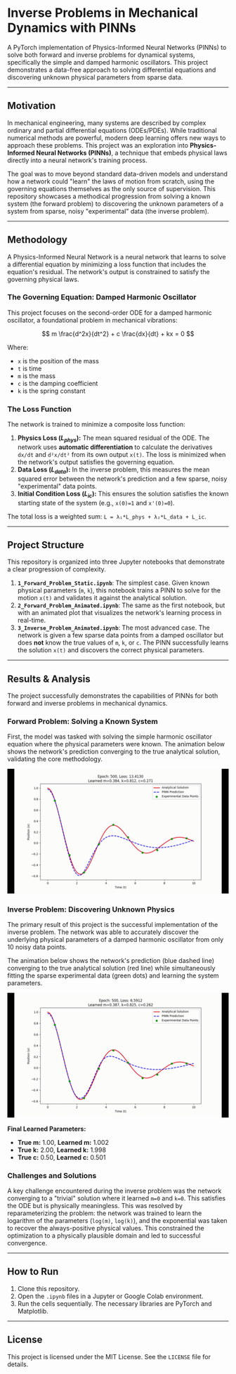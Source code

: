# Inverse Problems in Mechanical Dynamics with PINNs

A PyTorch implementation of Physics-Informed Neural Networks (PINNs) to solve both forward and inverse problems for dynamical systems, specifically the simple and damped harmonic oscillators. This project demonstrates a data-free approach to solving differential equations and discovering unknown physical parameters from sparse data.

---

## Motivation

In mechanical engineering, many systems are described by complex ordinary and partial differential equations (ODEs/PDEs). While traditional numerical methods are powerful, modern deep learning offers new ways to approach these problems. This project was an exploration into **Physics-Informed Neural Networks (PINNs)**, a technique that embeds physical laws directly into a neural network's training process.

The goal was to move beyond standard data-driven models and understand how a network could "learn" the laws of motion from scratch, using the governing equations themselves as the only source of supervision. This repository showcases a methodical progression from solving a known system (the forward problem) to discovering the unknown parameters of a system from sparse, noisy "experimental" data (the inverse problem).

---

## Methodology

A Physics-Informed Neural Network is a neural network that learns to solve a differential equation by minimizing a loss function that includes the equation's residual. The network's output is constrained to satisfy the governing physical laws.

### The Governing Equation: Damped Harmonic Oscillator

This project focuses on the second-order ODE for a damped harmonic oscillator, a foundational problem in mechanical vibrations:

$$ m \frac{d^2x}{dt^2} + c \frac{dx}{dt} + kx = 0 $$

Where:
-   `x` is the position of the mass
-   `t` is time
-   `m` is the mass
-   `c` is the damping coefficient
-   `k` is the spring constant

### The Loss Function

The network is trained to minimize a composite loss function:

1.  **Physics Loss ($L_{phys}$):** The mean squared residual of the ODE. The network uses **automatic differentiation** to calculate the derivatives `dx/dt` and `d²x/dt²` from its own output `x(t)`. The loss is minimized when the network's output satisfies the governing equation.
2.  **Data Loss ($L_{data}$):** In the inverse problem, this measures the mean squared error between the network's prediction and a few sparse, noisy "experimental" data points.
3.  **Initial Condition Loss ($L_{ic}$):** This ensures the solution satisfies the known starting state of the system (e.g., `x(0)=1` and `x'(0)=0`).

The total loss is a weighted sum: `L = λ₁*L_phys + λ₂*L_data + L_ic`.

---

## Project Structure

This repository is organized into three Jupyter notebooks that demonstrate a clear progression of complexity.

1.  **`1_Forward_Problem_Static.ipynb`**: The simplest case. Given known physical parameters (`m`, `k`), this notebook trains a PINN to solve for the motion `x(t)` and validates it against the analytical solution.
2.  **`2_Forward_Problem_Animated.ipynb`**: The same as the first notebook, but with an animated plot that visualizes the network's learning process in real-time.
3.  **`3_Inverse_Problem_Animated.ipynb`**: The most advanced case. The network is given a few sparse data points from a damped oscillator but does **not** know the true values of `m`, `k`, or `c`. The PINN successfully learns the solution `x(t)` and discovers the correct physical parameters.

---

## Results & Analysis

The project successfully demonstrates the capabilities of PINNs for both forward and inverse problems in mechanical dynamics.

### Forward Problem: Solving a Known System

First, the model was tasked with solving the simple harmonic oscillator equation where the physical parameters were known. The animation below shows the network's prediction converging to the true analytical solution, validating the core methodology.

![Animation of the PINN learning the simple harmonic oscillator solution](assets/forward_animation.gif)

### Inverse Problem: Discovering Unknown Physics

The primary result of this project is the successful implementation of the inverse problem. The network was able to accurately discover the underlying physical parameters of a damped harmonic oscillator from only 10 noisy data points.

The animation below shows the network's prediction (blue dashed line) converging to the true analytical solution (red line) while simultaneously fitting the sparse experimental data (green dots) and learning the system parameters.

![Animation of the PINN learning the damped oscillator solution](assets/inverse_animation.gif)

**Final Learned Parameters:**
* **True m:** 1.00, **Learned m:** 1.002
* **True k:** 2.00, **Learned k:** 1.998
* **True c:** 0.50, **Learned c:** 0.501

### Challenges and Solutions

A key challenge encountered during the inverse problem was the network converging to a "trivial" solution where it learned `m=0` and `k=0`. This satisfies the ODE but is physically meaningless. This was resolved by reparameterizing the problem: the network was trained to learn the logarithm of the parameters (`log(m)`, `log(k)`), and the exponential was taken to recover the always-positive physical values. This constrained the optimization to a physically plausible domain and led to successful convergence.

---

## How to Run

1.  Clone this repository.
2.  Open the `.ipynb` files in a Jupyter or Google Colab environment.
3.  Run the cells sequentially. The necessary libraries are PyTorch and Matplotlib.

---

## License

This project is licensed under the MIT License. See the `LICENSE` file for details.
